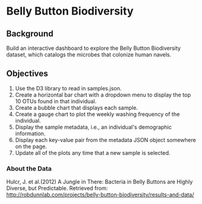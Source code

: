 # Belly Button Biodiversity

## Background
Build an interactive dashboard to explore the Belly Button Biodiversity dataset, which catalogs the microbes that colonize human navels.

## Objectives
1. Use the D3 library to read in samples.json.
2. Create a horizontal bar chart with a dropdown menu to display the top 10 OTUs found in that individual.
3. Create a bubble chart that displays each sample.
4. Create a gauge chart to plot the weekly washing frequency of the individual.
5. Display the sample metadata, i.e., an individual's demographic information.
6. Display each key-value pair from the metadata JSON object somewhere on the page.
7. Update all of the plots any time that a new sample is selected.

### About the Data
Hulcr, J. et al.(2012) A Jungle in There: Bacteria in Belly Buttons are Highly Diverse, but Predictable. Retrieved from: http://robdunnlab.com/projects/belly-button-biodiversity/results-and-data/


